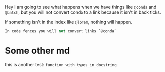 Hey I am going to see what happens when we have things like `@conda` and `@batch`, but you will not convert conda to a link because it isn't in back ticks.

If something isn't in the index like `@lorem`, nothing will happen.

```py
In code fences you will not convert links `@conda`
```

# Some other md

this is another test: `function_with_types_in_docstring`